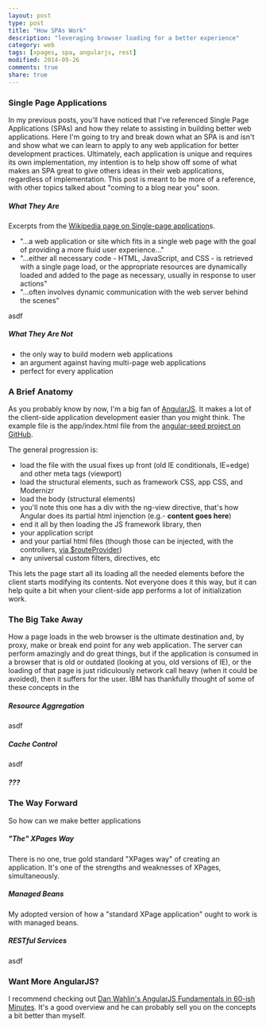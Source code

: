 ```yaml
---
layout: post
type: post
title: "How SPAs Work"
description: "leveraging browser loading for a better experience"
category: web
tags: [xpages, spa, angularjs, rest]
modified: 2014-09-26
comments: true
share: true
---
```


### Single Page Applications
In my previous posts, you'll have noticed that I've referenced Single Page Applications (SPAs) and how they relate to assisting in building better web applications. Here I'm going to try and break down what an SPA is and isn't and show what we can learn to apply to any web application for better development practices. Ultimately, each application is unique and requires its own implementation, my intention is to help show off some of what makes an SPA great to give others ideas in their web applications, regardless of implementation. This post is meant to be more of a reference, with other topics talked about "coming to a blog near you" soon.

##### What They Are
Excerpts from the <a href="http://en.wikipedia.org/wiki/Single-page_application">Wikipedia page on Single-page application</a>s.

* "...a web application or site which fits in a single web page with the goal of providing a more fluid user experience..."
* "...either all necessary code - HTML, JavaScript, and CSS - is retrieved with a single page load, or the appropriate resources are dynamically loaded and added to the page as necessary, usually in response to user actions"
* "...often involves dynamic communication with the web server behind the scenes"

asdf

##### What They Are Not
* the only way to build modern web applications
* an argument against having multi-page web applications
* perfect for every application

### A Brief Anatomy
As you probably know by now, I'm a big fan of <a href="http://angularjs.org/">AngularJS</a>. It makes a lot of the client-side application development easier than you might think. The example file is the app/index.html file from the <a href="http://github.com/angular/angular-seed">angular-seed project on GitHub</a>.

<script src="http://gist-it.sudarmuthu.com/github/angular/angular-seed/blob/master/app/index.html"></script>

The general progression is:
* load the file with the usual fixes up front (old IE conditionals, IE=edge) and other meta tags (viewport)
* load the structural elements, such as framework CSS, app CSS, and Modernizr
* load the body (structural elements)
* you'll note this one has a div with the ng-view directive, that's how Angular does its partial html injenction (e.g.- **content goes here**)
* end it all by then loading the JS framework library, then
* your application script
* and your partial html files (though those can be injected, with the controllers, <a href="http://docs.angularjs.org/api/ngRoute/provider/$routeProvider">via $routeProvider</a>)
* any universal custom filters, directives, etc

This lets the page start all its loading all the needed elements before the client starts modifying its contents. Not everyone does it this way, but it can help quite a bit when your client-side app performs a lot of initialization work.

### The Big Take Away
How a page loads in the web browser is the ultimate destination and, by proxy, make or break end point for any web application. The server can perform amazingly and do great things, but if the application is consumed in a browser that is old or outdated (looking at you, old versions of IE), or the loading of that page is just ridiculously network call heavy (when it could be avoided), then it suffers for the user. IBM has thankfully thought of some of these concepts in the 

##### Resource Aggregation
asdf

##### Cache Control
asdf

##### ???

### The Way Forward
So how can we make better applications 

##### "The" XPages Way
There is no one, true gold standard "XPages way" of creating an application. It's one of the strengths and weaknesses of XPages, simultaneously. 

##### Managed Beans
My adopted version of how a "standard XPage application" ought to work is with managed beans. 

##### RESTful Services
asdf

### Want More AngularJS?
I recommend checking out <a href="http://www.youtube.com/watch?v=i9MHigUZKEM">Dan Wahlin's AngularJS Fundamentals in 60-ish Minutes</a>. It's a good overview and he can probably sell you on the concepts a bit better than myself.